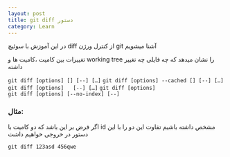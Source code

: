 ```yaml
---
layout: post
title: git diff دستور
category: Learn
---
```


در این آموزش با سوئیچ diff از کنترل ورژن git آشنا میشویم


تغییرات بین کامیت ،کامیت ها و working tree را نشان میدهد
که چه فایلی چه تغییر داشته 


`git diff [options] [] [--] […​]`
`git diff [options] --cached [] [--] […​]`
`git diff [options]   [--] […​]`
`git diff [options]`  
`git diff [options] [--no-index] [--]`  


### مثال:

اگر فرض بر این باشد که دو کامیت با id مشخص داشته باشیم تفاوت این دو را با این دستور در خروجی خواهیم داشت

`git diff 123asd 456qwe`